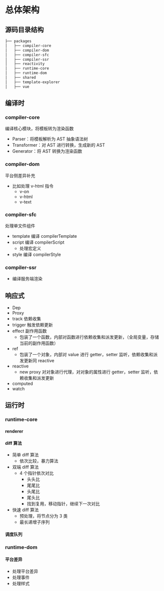 # 总体架构

## 源码目录结构

```bash
├── packages
│   ├── compiler-core
│   ├── compiler-dom
│   ├── compiler-sfc
│   ├── compiler-ssr
│   ├── reactivity
│   ├── runtime-core
│   ├── runtime-dom
│   ├── shared
│   ├── template-explorer
│   ├── vue
```

## 编译时

### compiler-core

编译核心模块，将模板转为渲染函数

- Parser：将模板解析为 AST 抽象语法树
- Transformer：对 AST 进行转换，生成新的 AST
- Generator：将 AST 转换为渲染函数

### compiler-dom

平台侧差异补充

- 比如处理 v-html 指令
  - v-on
  - v-html
  - v-text

### compiler-sfc

处理单文件组件

- template 编译 compilerTemplate
- script 编译 compilerScript
  - 处理宏定义
- style 编译 compilerStyle

### compiler-ssr

- 编译服务端渲染

## 响应式

- Dep
- Proxy
- track 依赖收集
- trigger 触发依赖更新
- effect 副作用函数
  - 包装了一个函数，内部对函数进行依赖收集和派发更新，（全局变量，存储当前的副作用函数）
- ref
  - 包装了一个对象，内部对 value 进行 getter，setter 监听，依赖收集和派发更新同 reactive
- reactive
  - new proxy 对对象进行代理，对对象的属性进行 getter，setter 监听，依赖收集和派发更新
- computed
- watch

## 运行时

### runtime-core

#### renderer

#### diff 算法

- 简单 diff 算法
  - 依次比较，暴力算法
- 双端 diff 算法
  - 4 个指针依次对比
    - 头头比
    - 尾尾比
    - 头尾比
    - 尾头比
    - 找到复用，移动指针，继续下一次对比
- 快速 diff 算法
  - 预处理，将节点分为 3 类
  - 最长递增子序列

#### 调度队列

### runtime-dom

#### 平台差异

- 处理平台差异
- 处理事件
- 处理样式
